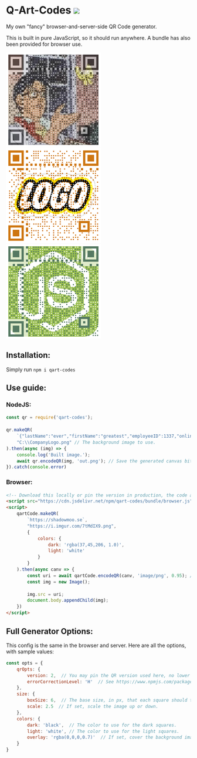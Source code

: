 # Q-Art-Codes [![](https://data.jsdelivr.com/v1/package/npm/qart-codes/badge)](https://www.jsdelivr.com/package/npm/qart-codes)
My own "fancy" browser-and-server-side QR Code generator.

This is built in pure JavaScript, so it should run anywhere. A bundle has also been provided for browser use.

[![](./res/sample1.png)
![](./res/sample2.png)
![](./res/sample3.png)](./res/example.html)

## Installation:
Simply run `npm i qart-codes`

## Use guide:

### NodeJS:
```js
const qr = require('qart-codes');

qr.makeQR(
	`{"lastName":"ever","firstName":"greatest","employeeID":1337,"online":true}`, // Data to encode - string or binary array.
	"C:\\CompanyLogo.png" // The background image to use.
).then(async (img) => {
	console.log('Built image.');
	await qr.encodeQR(img, 'out.png'); // Save the generated canvas bitmap to a file.
}).catch(console.error)
```

### Browser:
```html
<!-- Download this locally or pin the version in production, the code at this link can change: -->
<script src="https://cdn.jsdelivr.net/npm/qart-codes/bundle/browser.js"></script> 
<script>
	qartCode.makeQR(
		`https://shadowmoo.se`,
		"https://i.imgur.com/7tMdIX9.png",
		{
			colors: {
				dark: 'rgba(37,45,206, 1.0)',
				light: 'white'
			}
		}
	).then(async canv => {
		const uri = await qartCode.encodeQR(canv, 'image/png', 0.95); // The browser encodes to Object URLs.
		const img = new Image();

		img.src = uri;
		document.body.appendChild(img);
	})
</script>
```


## Full Generator Options:
This config is the same in the browser and server.
Here are all the options, with sample values:
```js
const opts = {
    qrOpts: {
        version: 2,  // You may pin the QR version used here, no lower than 2.
        errorCorrectionLevel: 'H'  // See https://www.npmjs.com/package/qrcode#error-correction-level
    },
    size: {
        boxSize: 6,  // The base size, in px, that each square should take in the grid.
        scale: 2.5  // If set, scale the image up or down.
    },
    colors: {
        dark: 'black',  // The color to use for the dark squares.
        light: 'white', // The color to use for the light squares.
        overlay: 'rgba(0,0,0,0.7)'  // If set, cover the background image in a color - this can be used to increase readability.
    }
}
```
